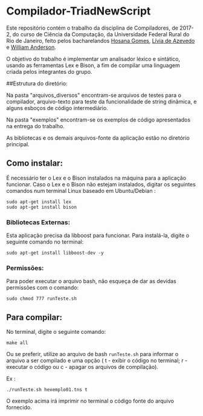 # Compilador-TriadNewScript
Este repositório contém o trabalho da disciplina de Compiladores, de 2017-2, do curso de Ciência da Computação, da Universidade Federal Rural do Rio de Janeiro, feito pelos bacharelandos [Hosana Gomes](https://github.com/HosanaUFRRJ2014), [Lívia de Azevedo](https://github.com/liviadeazevedo) e [William Anderson](https://github.com/wabgomes).

O objetivo do trabalho é implementar um analisador léxico e sintático, usando as ferramentas Lex e Bison, a fim de compilar uma linguagem criada pelos integrantes do grupo.


##Estrutura do diretório:

Na pasta "arquivos_diversos" encontram-se arquivos de testes para o compilador, arquivo-texto para teste da funcionalidade de string dinâmica, e alguns esboços de código intermediário.

Na pasta "exemplos" encontram-se os exemplos de código apresentados na entrega do trabalho.

As bibliotecas e os demais arquivos-fonte da aplicação estão no diretório principal.

## Como instalar:
  É necessário ter o Lex e o Bison instalados na máquina para a aplicação funcionar.
  Caso o Lex e o Bison não estejam instalados, digitar os seguintes comandos num terminal Linux baseado em Ubuntu/Debian :

    sudo apt-get install lex
    sudo apt-get install bison

### Bibliotecas Externas:
Esta aplicação precisa da libboost para funcionar. Para instalá-la, digite o seguinte comando no terminal:

    sudo apt-get install libboost-dev -y

### Permissões:
Para poder executar o arquivo bash, não esqueça de dar as devidas permissões com o comando:

    sudo chmod 777 runTeste.sh


##  Para compilar:
  No terminal, digite o seguinte comando:

    make all

  Ou se preferir, utilize ao arquivo de bash ```runTeste.sh``` para informar o arquivo a ser compilado e uma opção
      ( t - exibir o código no terminal; r - executar o código ou c - apagar os arquivos de compilação).

  Ex :

    ./runTeste.sh hexemplo01.tns t

  O exemplo acima irá imprimir no terminal o código fonte do arquivo fornecido.
